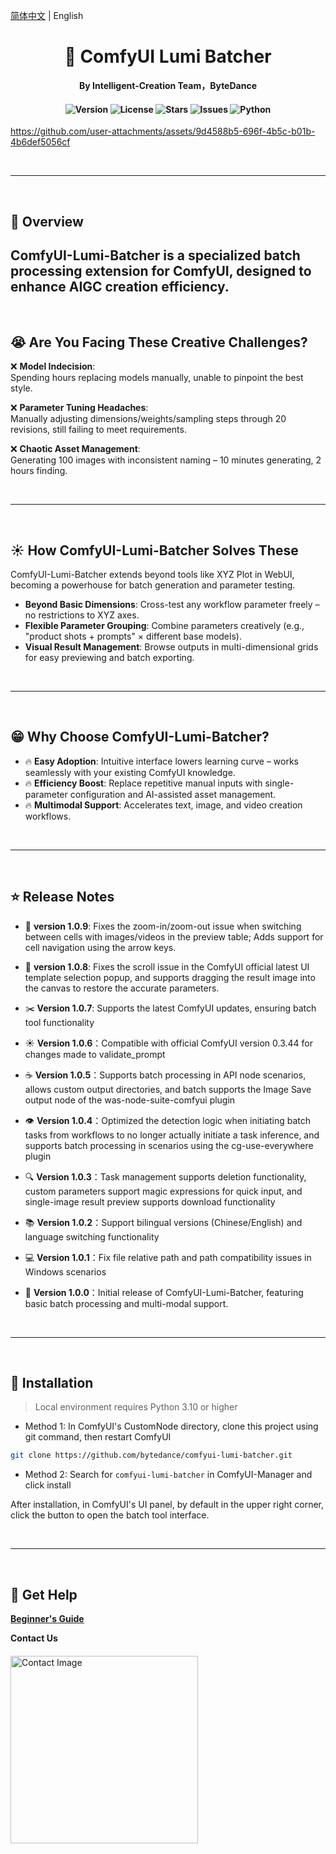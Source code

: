 [简体中文](./README_CN.md) | English

<div align="center">

# 🚀 ComfyUI Lumi Batcher

**By Intelligent-Creation Team，ByteDance**

<h4 align="center">
<div align="center">
<img src="https://img.shields.io/badge/Version-1.0.0-blue.svg" alt="Version"> 
<img src="https://img.shields.io/badge/License-GPL 3.0-green.svg" alt="License">
<img src="https://img.shields.io/github/stars/bytedance/comfyui-lumi-batcher?color=yellow" alt="Stars">
<img src="https://img.shields.io/github/issues/bytedance/comfyui-lumi-batcher?color=orange" alt="Issues">
<img src="https://img.shields.io/badge/python-3.10%2B-red.svg" alt="Python">
</h4>

</div>

https://github.com/user-attachments/assets/9d4588b5-696f-4b5c-b01b-4b6def5056cf

&nbsp;

---

&nbsp;

## 📌 Overview

## **ComfyUI-Lumi-Batcher is a specialized batch processing extension for ComfyUI, designed to enhance AIGC creation efficiency.**

&nbsp;

## 😭 Are You Facing These Creative Challenges?

❌ **Model Indecision**:  
Spending hours replacing models manually, unable to pinpoint the best style.

❌ **Parameter Tuning Headaches**:  
Manually adjusting dimensions/weights/sampling steps through 20 revisions, still failing to meet requirements.

❌ **Chaotic Asset Management**:  
Generating 100 images with inconsistent naming – 10 minutes generating, 2 hours finding.

&nbsp;

---

&nbsp;

## ☀️ How ComfyUI-Lumi-Batcher Solves These

ComfyUI-Lumi-Batcher extends beyond tools like XYZ Plot in WebUI, becoming a powerhouse for batch generation and parameter testing.

- **Beyond Basic Dimensions**: Cross-test any workflow parameter freely – no restrictions to XYZ axes.
- **Flexible Parameter Grouping**: Combine parameters creatively (e.g., "product shots + prompts" × different base models).
- **Visual Result Management**: Browse outputs in multi-dimensional grids for easy previewing and batch exporting.

&nbsp;

---

&nbsp;

## 😁 Why Choose ComfyUI-Lumi-Batcher?

- 🔥 **Easy Adoption**: Intuitive interface lowers learning curve – works seamlessly with your existing ComfyUI knowledge.
- 🔥 **Efficiency Boost**: Replace repetitive manual inputs with single-parameter configuration and AI-assisted asset management.
- 🔥 **Multimodal Support**: Accelerates text, image, and video creation workflows.

&nbsp;

---

&nbsp;

## ⭐️ Release Notes

- 🚀 **version 1.0.9**: Fixes the zoom-in/zoom-out issue when switching between cells with images/videos in the preview table; Adds support for cell navigation using the arrow keys.

- 🚀 **version 1.0.8**: Fixes the scroll issue in the ComfyUI official latest UI template selection popup, and supports dragging the result image into the canvas to restore the accurate parameters.

- ✂️ **Version 1.0.7**: Supports the latest ComfyUI updates, ensuring batch tool functionality

- ☀️ **Version 1.0.6**：Compatible with official ComfyUI version 0.3.44 for changes made to validate_prompt

- ☕️ **Version 1.0.5**：Supports batch processing in API node scenarios, allows custom output directories, and batch supports the Image Save output node of the was-node-suite-comfyui plugin

- 👁 **Version 1.0.4**：Optimized the detection logic when initiating batch tasks from workflows to no longer actually initiate a task inference, and supports batch processing in scenarios using the cg-use-everywhere plugin

- 🔍 **Version 1.0.3**：Task management supports deletion functionality, custom parameters support magic expressions for quick input, and single-image result preview supports download functionality

- 📚 **Version 1.0.2**：Support bilingual versions (Chinese/English) and language switching functionality

- 💻 **Version 1.0.1**：Fix file relative path and path compatibility issues in Windows scenarios

- 🎉 **Version 1.0.0**：Initial release of ComfyUI-Lumi-Batcher, featuring basic batch processing and multi-modal support.

&nbsp;

---

&nbsp;

## 🚀 Installation

> Local environment requires Python 3.10 or higher

- Method 1: In ComfyUI's CustomNode directory, clone this project using git command, then restart ComfyUI

```bash
git clone https://github.com/bytedance/comfyui-lumi-batcher.git
```

- Method 2: Search for `comfyui-lumi-batcher` in ComfyUI-Manager and click install

After installation, in ComfyUI's UI panel, by default in the upper right corner, click the button to open the batch tool interface.

&nbsp;

---

&nbsp;

## 🤝 Get Help

**[Beginner's Guide](https://bytedance.larkoffice.com/docx/LGLWdPIj8ooQyxxMAOQcWmR8nCh)**

<div style="margin-bottom:20px;font-weight: bold;">
  Contact Us
</div>
<img alt="Contact Image" src="https://github.com/user-attachments/assets/b24c1e8c-dba8-47ed-9ad4-ed197f57301b" width="300" style="height:auto;" />
